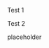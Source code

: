 <p>Test 1</p>
<script src="/sdlc-for-rse/assetjs/mermaid.min.js"></script>
<script>mermaid.initialize({startOnLoad:true});</script>
<p>Test 2</p>placeholder
<!--stackedit_data:
eyJoaXN0b3J5IjpbNDAxMDIzMTQ2XX0=
-->